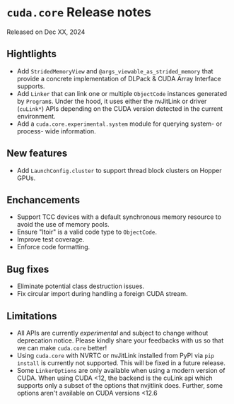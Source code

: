 # `cuda.core` Release notes

Released on Dec XX, 2024

## Hightlights

- Add `StridedMemoryView` and `@args_viewable_as_strided_memory` that provide a concrete
  implementation of DLPack & CUDA Array Interface supports.
- Add `Linker` that can link one or multiple `ObjectCode` instances generated by `Program`s. Under
  the hood, it uses either the nvJitLink or driver (`cuLink*`) APIs depending on the CUDA version
  detected in the current environment.
- Add a `cuda.core.experimental.system` module for querying system- or process- wide information.

## New features

- Add `LaunchConfig.cluster` to support thread block clusters on Hopper GPUs.

## Enchancements

- Support TCC devices with a default synchronous memory resource to avoid the use of memory pools.
- Ensure "ltoir" is a valid code type to `ObjectCode`.
- Improve test coverage.
- Enforce code formatting.

## Bug fixes

- Eliminate potential class destruction issues.
- Fix circular import during handling a foreign CUDA stream.

## Limitations

- All APIs are currently *experimental* and subject to change without deprecation notice.
  Please kindly share your feedbacks with us so that we can make `cuda.core` better!
- Using `cuda.core` with NVRTC or nvJitLink installed from PyPI via `pip install` is currently
  not supported. This will be fixed in a future release.
- Some `LinkerOptions` are only available when using a modern version of CUDA. When using CUDA <12,
  the backend is the cuLink api which supports only a subset of the options that nvjitlink does.
  Further, some options aren't available on CUDA versions <12.6
